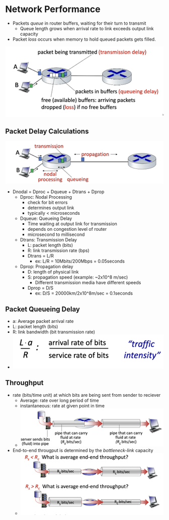 # Network Performance

- Packets *queue* in router buffers, waiting for their turn to transmit
  - Queue length grows when arrival rate to link exceeds output link capacity
- Packet *loss* occurs when memory to hold queued packets gets filled.

![alt text](../imgs/1/packedloss.png)

## Packet Delay Calculations

![alt text](../imgs/1/packetdelay.png)

- Dnodal = Dproc + Dqueue + Dtrans + Dprop
  - Dproc: Nodal Processing
    - check for bit errors
    - determines output link
    - typically < microseconds
  - Dqueue: Queueing Delay
    - Time waiting at output link for transmission
    - depends on congestion level of router
    - microsecond to millisecond
  - Dtrans: Transmission Delay
    - L: packet length (bits)
    - R: link transmission rate (bps)
    - Dtrans = L/R
      - ex: L/R = 10Mbits/200Mbps = 0.05seconds
  - Dprop: Propagation delay
    - D: length of physical link
    - S: propagation speed (example: ~2x10^8 m/sec)
      - Different transmission media have different speeds
    - Dprop = D/S
      - ex: D/S = 20000km/2x10^8m/sec = 0.1seconds

## Packet Queueing Delay

- a: Average packet arrival rate
- L: packet length (bits)
- R: link bandwidth (bit transmission rate)
- ![alt text](../imgs/1/packetqdel.png)

## Throughput

- rate (bits/time unit) at which bits are being sent from sender to reciever
  - Average: rate over long period of time
  - instantaneous: rate at given point in time
  - ![alt text](../imgs/1/throughput.png)
- End-to-end througput is determined by the *bottleneck-link* capacity
  - ![alt text](../imgs/1/bottleneck.png)

